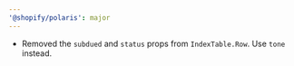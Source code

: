 ```yaml
---
'@shopify/polaris': major
---
```


- Removed the `subdued` and `status` props from `IndexTable.Row`. Use `tone` instead.
